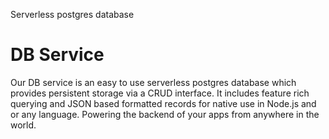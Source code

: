 Serverless postgres database

# DB Service

Our DB service is an easy to use serverless postgres database which provides persistent storage via a CRUD interface. It includes feature rich querying and JSON based formatted records for native use in Node.js and or any language. Powering the backend of your apps from anywhere in the world.

